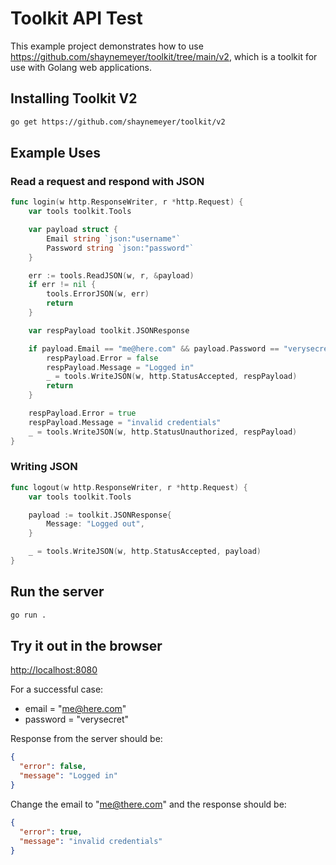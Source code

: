 # Toolkit API Test

This example project demonstrates how to use <https://github.com/shaynemeyer/toolkit/tree/main/v2>, which is a toolkit for use with Golang web applications.

## Installing Toolkit V2

```bash
go get https://github.com/shaynemeyer/toolkit/v2
```

## Example Uses

### Read a request and respond with JSON

```go
func login(w http.ResponseWriter, r *http.Request) {
	var tools toolkit.Tools

	var payload struct {
		Email string `json:"username"`
		Password string `json:"password"`
	}

	err := tools.ReadJSON(w, r, &payload)
	if err != nil {
		tools.ErrorJSON(w, err)
		return
	}

	var respPayload toolkit.JSONResponse

	if payload.Email == "me@here.com" && payload.Password == "verysecret" {
		respPayload.Error = false
		respPayload.Message = "Logged in"
		_ = tools.WriteJSON(w, http.StatusAccepted, respPayload)
		return
	}

	respPayload.Error = true
	respPayload.Message = "invalid credentials"
	_ = tools.WriteJSON(w, http.StatusUnauthorized, respPayload)
}
```

### Writing JSON

```go
func logout(w http.ResponseWriter, r *http.Request) {
	var tools toolkit.Tools

	payload := toolkit.JSONResponse{
		Message: "Logged out",
	}

	_ = tools.WriteJSON(w, http.StatusAccepted, payload)
}
```

## Run the server

```bash
go run .
```

## Try it out in the browser

<http://localhost:8080>

For a successful case:

- email = "me@here.com"
- password = "verysecret"

Response from the server should be:

```json
{
  "error": false,
  "message": "Logged in"
}
```

Change the email to "me@there.com" and the response should be:

```json
{
  "error": true,
  "message": "invalid credentials"
}
```
